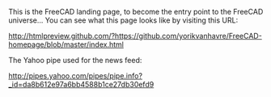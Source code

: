 This is the FreeCAD landing page, to become the entry point to the FreeCAD universe...
You can see what this page looks like by visiting this URL:

http://htmlpreview.github.com/?https://github.com/yorikvanhavre/FreeCAD-homepage/blob/master/index.html

The Yahoo pipe used for the news feed:

http://pipes.yahoo.com/pipes/pipe.info?_id=da8b612e97a6bb4588b1ce27db30efd9
